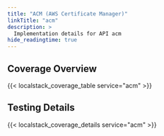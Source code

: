 ```yaml
---
title: "ACM (AWS Certificate Manager)"
linkTitle: "acm"
description: >
  Implementation details for API acm
hide_readingtime: true
---
```


## Coverage Overview
{{< localstack_coverage_table service="acm" >}}

## Testing Details
{{< localstack_coverage_details service="acm" >}}
